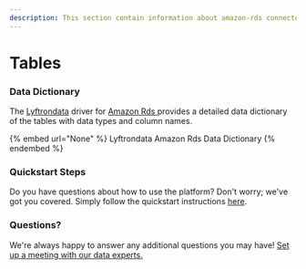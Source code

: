 ```yaml
---
description: This section contain information about amazon-rds connector tables information
---
```


# Tables

### Data Dictionary

The [Lyftrondata](https://www.lyftrondata.com/) driver for [Amazon Rds](None/)[ ](https://www.lyftrondata.com/integration/amazon-rds/)provides a detailed data dictionary of the tables with data types and column names.

{% embed url="None" %}
Lyftrondata Amazon Rds Data Dictionary
{% endembed %}

### Quickstart Steps

Do you have questions about how to use the platform? Don't worry; we've got you covered. Simply follow the quickstart instructions [here](../README.md).

### Questions? <a href="#questions" id="questions"></a>

We're always happy to answer any additional questions you may have! [Set up a meeting with our data experts.](https://www.lyftrondata.com/book-a-meeting/)

